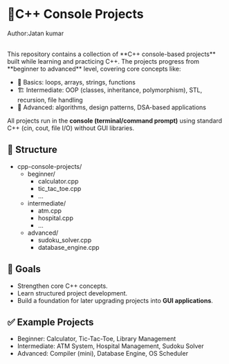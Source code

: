 # 🧩C++ Console Projects
Author:Jatan kumar

<br>
This repository contains a collection of **C++ console-based projects** built while learning and practicing C++.  
The projects progress from **beginner to advanced** level, covering core concepts like:

- 📘 Basics: loops, arrays, strings, functions  
- 🏗️ Intermediate: OOP (classes, inheritance, polymorphism), STL, recursion, file handling  
- 🚀 Advanced: algorithms, design patterns, DSA-based applications  

All projects run in the **console (terminal/command prompt)** using standard C++ (cin, cout, file I/O) without GUI libraries.  

## 📂 Structure

- cpp-console-projects/
  - beginner/
    - calculator.cpp
    - tic_tac_toe.cpp
    - ...
  - intermediate/
    - atm.cpp
    - hospital.cpp
    - ...
  - advanced/
    - sudoku_solver.cpp
    - database_engine.cpp

## 🎯 Goals
- Strengthen core C++ concepts.  
- Learn structured project development.  
- Build a foundation for later upgrading projects into **GUI applications**.  

## ✅ Example Projects
- Beginner: Calculator, Tic-Tac-Toe, Library Management  
- Intermediate: ATM System, Hospital Management, Sudoku Solver  
- Advanced: Compiler (mini), Database Engine, OS Scheduler  
